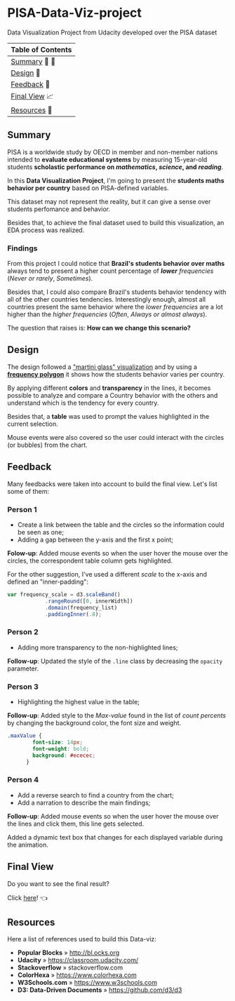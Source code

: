 # PISA-Data-Viz-project
Data Visualization Project from Udacity developed over the PISA dataset

| Table of Contents |
| --- |
| [Summary](#summary) :chestnut: :shell: |
| [Design](#design) :triangular_ruler: |
| [Feedback](#feedback) :speech_balloon: |
| [Final View](#final-view) :chart_with_upwards_trend: |
| [Resources](#resources) :link: |

## Summary
PISA is a worldwide study by OECD in member and non-member nations intended to **evaluate educational systems** by measuring 15-year-old students **scholastic performance on _mathematics_, _science_, and _reading_**.

In this **Data Visualization Project**, I'm going to present the **students maths behavior per country** based on PISA-defined variables.

This dataset may not represent the reality, but it can give a sense over students perfomance and behavior.

Besides that, to achieve the final dataset used to build this visualization, an EDA process was realized.

### Findings
From this project I could notice that **Brazil's students behavior over maths** always tend to present a higher count percentage of ***lower** frequencies* (*Never or rarely*, *Sometimes*). 

Besides that, I could also compare Brazil's students behavior tendency with all of the other countries tendencies. Interestingly enough, almost all countries present the same behavior where the *lower frequencies* are a lot higher than the *higher frequencies* (*Often*, *Always or almost always*).

The question that raises is: **How can we change this scenario?**

## Design
The design followed a ["martini glass" visualization](https://www.benchmarkemail.com/blogs/detail/infographics-structure-the-martini-glass) and by using a [**frequency polygon**](http://onlinestatbook.com/2/graphing_distributions/freq_poly.html) it shows how the students behavior varies per country.

By applying different **colors** and **transparency** in the lines, it becomes possible to analyze and compare a Country behavior with the others and understand which is the tendency for every country.

Besides that, a **table** was used to prompt the values highlighted in the current selection.

Mouse events were also covered so the user could interact with the circles (or bubbles) from the chart.

## Feedback
Many feedbacks were taken into account to build the final view. Let's list some of them:

### Person 1
- Create a link between the table and the circles so the information could be seen as one;
- Adding a gap between the y-axis and the first x point;

**Folow-up**: Added mouse events so when the user hover the mouse over the circles, the correspondent table column gets highlighted. 

For the other suggestion, I've used a different *scale* to the x-axis and defined an "inner-padding":

```javascript
var frequency_scale = d3.scaleBand()
            .rangeRound([0, innerWidth])
            .domain(frequency_list)
            .paddingInner(.8);
```

### Person 2
- Adding more transparency to the non-highlighted lines;

**Follow-up**: Updated the style of the ``.line`` class by decreasing the ``opacity`` parameter.

### Person 3
- Highlighting the highest value in the table;

**Follow-up**: Added style to the *Max-value* found in the list of *count percents* by changing the background color, the font size and weight.

```css
.maxValue {
        font-size: 14px;
        font-weight: bold;
        background: #ececec;
      }
```

### Person 4
- Add a reverse search to find a country from the chart;
- Add a narration to describe the main findings;

**Follow-up**: Added mouse events so when the user hover the mouse over the lines and click them, this line gets selected.

Added a dynamic text box that changes for each displayed variable during the animation.

## Final View
Do you want to see the final result?

Click [here](https://bl.ocks.org/brunoassisp/raw/777155e4bec1f3d883373717208c43a9/)! :point_left:

## Resources
Here a list of references used to build this Data-viz:
- **Popular Blocks** » http://bl.ocks.org
- **Udacity** » https://classroom.udacity.com/
- **Stackoverflow** » stackoverflow.com
- **ColorHexa** » https://www.colorhexa.com
- **W3Schools.com** » https://www.w3schools.com
- **D3: Data-Driven Documents** » https://github.com/d3/d3